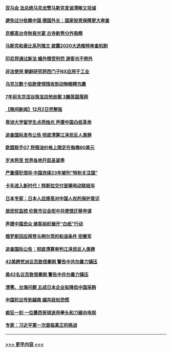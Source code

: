 #### [双马会 法总统马克龙赞马斯克言谈清晰又坦诚](../pages/prog202/a103590051.md?t=12040601) 
#### [避免过分依赖中国 德国外长：国家投资保障更大审查](../pages/prog202/a103589958.md?t=12040601) 
#### [京都高台寺秋夜光宴 古寺新秀分外吸睛](../pages/prog202/a103589973.md?t=12040601) 
#### [马斯克和泰比系列推文 披露2020大选推特审查机制](../pages/prog202/a103589962.md?t=12040601) 
#### [印尼将通过新法 婚外情受刑罚 游客也不例外](../pages/prog202/a103589890.md?t=12040601) 
#### [非法使用 朝鲜研究将西门子NX应用于工业](../pages/prog202/a103589883.md?t=12040601) 
#### [乌克兰数个驻欧使领馆收到动物眼睛包裹](../pages/prog202/a103589875.md?t=12040601) 
#### [7年前东京涩谷珠宝店抢劫案 3嫌英国落网](../pages/prog202/a103589800.md?t=12040601) 
#### [【晚间新闻】12月2日完整版](../pages/prog202/a103589672.md?t=12040601) 
#### [卑诗大学留学生点亮烛光 声援中国白纸革命](../pages/prog202/a103589679.md?t=12040601) 
#### [追查国际发布公告 彻底清算江泽民反人类罪](../pages/prog202/a103589675.md?t=12040601) 
#### [欧盟联手G7 将俄油价格上限定在每桶60美元](../pages/prog202/a103589667.md?t=12040601) 
#### [岁末将至 世界各地开启圣诞季](../pages/prog202/a103589549.md?t=12040601) 
#### [严重侵犯信仰 中国连续23年被列“特别关注国”](../pages/prog202/a103589309.md?t=12040601) 
#### [卡车进入新时代！特斯拉交付首辆电动联结车](../pages/prog202/a103589231.md?t=12040601) 
#### [日本专家：日本人应提高对中国人权的保护意识](../pages/prog202/a103589227.md?t=12040601) 
#### [居民忧监控 伦敦市议会拒中共使馆迁移申请](../pages/prog202/a103589225.md?t=12040601) 
#### [声援中国民众 骇客组织展开“白纸”行动](../pages/prog202/a103589221.md?t=12040601) 
#### [俄罗斯回应拜登与朔尔茨的和谈条件 拒撤军](../pages/prog202/a103589262.md?t=12040601) 
#### [追查国际公告：彻底清算审判江泽民反人类罪](../pages/prog202/a103589219.md?t=12040601) 
#### [42美跨党派议员致信秦刚 警告中共勿暴力镇压](../pages/prog202/a103589213.md?t=12040601) 
#### [美42名议员致信秦刚 警告中共勿暴力镇压](../pages/prog202/a103589163.md?t=12040601) 
#### [清零、台海问题 五成日本企业拟降低中国采购](../pages/prog202/a103589149.md?t=12040601) 
#### [中国抗议传到越南 越共政权恐慌](../pages/prog202/a103589056.md?t=12040601) 
#### [疯狂一刻 一位墨西哥球迷用拳头和刀砸向电视](../pages/prog202/a103589040.md?t=12040601) 
#### [专家：习近平第一次面临真正的挑战](../pages/prog202/a103589037.md?t=12040601) 

----
#### [ >>> 更早内容 <<< ](../indexes/prog202-earlier.md)
